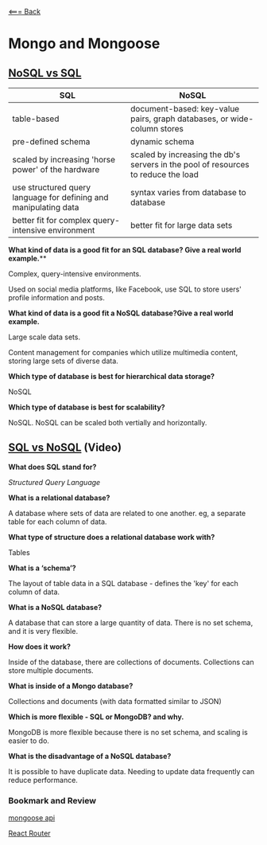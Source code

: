 [<=== Back](../README.md)

# Mongo and Mongoose

## [NoSQL vs SQL](https://www.thegeekstuff.com/2014/01/sql-vs-nosql-db/?utm_source=tuicool)

| SQL | NoSQL |
| --- | ----- |
| table-based | document-based: key-value pairs, graph databases, or wide-column stores |
| pre-defined schema | dynamic schema |
| scaled by increasing 'horse power' of the hardware | scaled by increasing the db's servers in the pool of resources to reduce the load |
| use structured query language for defining and manipulating data | syntax varies from database to database |
| better fit for complex query-intensive environment | better fit for large data sets |

**What kind of data is a good fit for an SQL database? Give a real world example.****

Complex, query-intensive environments.

Used on social media platforms, like Facebook, use SQL to store users' profile information and posts.

**What kind of data is a good fit a NoSQL database?Give a real world example.**

Large scale data sets.

Content management for companies which utilize multimedia content, storing large sets of diverse data.

**Which type of database is best for hierarchical data storage?**

NoSQL

**Which type of database is best for scalability?**

NoSQL. NoSQL can be scaled both vertially and horizontally.

## [SQL vs NoSQL](https://www.youtube.com/watch?v=ZS_kXvOeQ5Y) (Video)

**What does SQL stand for?**

*Structured Query Language*

**What is a relational database?**

A database where sets of data are related to one another. eg, a separate table for each column of data.

**What type of structure does a relational database work with?**

Tables

**What is a ‘schema’?**

The layout of table data in a SQL database - defines the 'key' for each column of data.

**What is a NoSQL database?**

A database that can store a large quantity of data. There is no set schema, and it is very flexible. 

**How does it work?**

Inside of the database, there are collections of documents. Collections can store multiple documents. 

**What is inside of a Mongo database?**

Collections and documents (with data formatted similar to JSON)

**Which is more flexible - SQL or MongoDB? and why.**

MongoDB is more flexible because there is no set schema, and scaling is easier to do.

**What is the disadvantage of a NoSQL database?**

It is possible to have duplicate data. Needing to update data frequently can reduce performance. 

### Bookmark and Review

[mongoose api](https://mongoosejs.com/docs/api.html#Model)

[React Router](https://v5.reactrouter.com/web/api/BrowserRouter)